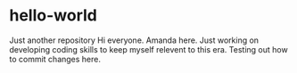 # hello-world
Just another repository
Hi everyone. Amanda here.  Just working on developing coding skills to keep myself relevent to this era.  Testing out how to commit changes here.  

